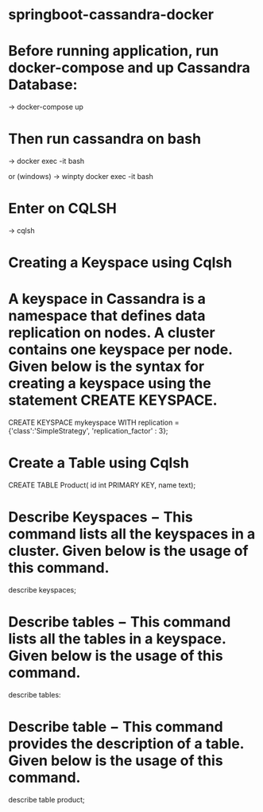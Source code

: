 # springboot-cassandra-docker

# Before running application, run docker-compose and up Cassandra Database:
-> docker-compose up

# Then run cassandra on bash
-> docker exec -it <container id> bash
 
 or 
 (windows) 
 -> winpty docker exec -it <container id> bash
 
 
 # Enter on CQLSH
 -> cqlsh

# Creating a Keyspace using Cqlsh
# A keyspace in Cassandra is a namespace that defines data replication on nodes. A cluster contains one keyspace per node. Given below is the syntax for creating a keyspace using the statement CREATE KEYSPACE.

CREATE KEYSPACE mykeyspace
WITH replication = {'class':'SimpleStrategy', 'replication_factor' : 3};

# Create a Table using Cqlsh

CREATE TABLE Product( id int PRIMARY KEY, name text);

# Describe Keyspaces − This command lists all the keyspaces in a cluster. Given below is the usage of this command.

 describe keyspaces;

# Describe tables − This command lists all the tables in a keyspace. Given below is the usage of this command.

 describe tables:

# Describe table − This command provides the description of a table. Given below is the usage of this command.

 describe table product;
